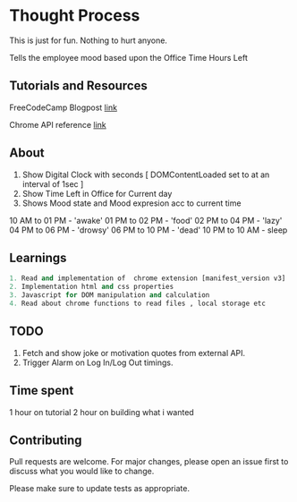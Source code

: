 # Thought Process

This is just for fun. Nothing to hurt anyone.

Tells the employee mood based upon the Office Time Hours Left

## Tutorials and Resources

FreeCodeCamp Blogpost [link](https://www.freecodecamp.org/news/building-chrome-extension/)

Chrome API reference [link](https://developer.chrome.com/docs/extensions/reference/)

## About

1. Show Digital Clock with seconds [ DOMContentLoaded set to at an interval of 1sec ]
2. Show Time Left in Office for Current day
3. Shows Mood state and Mood expresion acc to current time

10 AM to 01 PM - 'awake'
01 PM to 02 PM - 'food'
02 PM to 04 PM - 'lazy'
04 PM to 06 PM - 'drowsy'
06 PM to 10 PM - 'dead'
10 PM to 10 AM - sleep

## Learnings

```python
1. Read and implementation of  chrome extension [manifest_version v3]
2. Implementation html and css properties
3. Javascript for DOM manipulation and calculation
4. Read about chrome functions to read files , local storage etc

```

## TODO

1. Fetch and show joke or motivation quotes from external API.
2. Trigger Alarm on Log In/Log Out timings.

## Time spent

1 hour on tutorial
2 hour on building what i wanted

## Contributing

Pull requests are welcome. For major changes, please open an issue first
to discuss what you would like to change.

Please make sure to update tests as appropriate.
